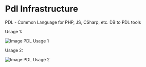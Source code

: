 # Pdl Infrastructure
PDL - Common Language for PHP, JS, CSharp, etc. DB to PDL tools



Usage 1:

![Image PDL Usage 1](https://pdl-language.s3.amazonaws.com/PDL-Usage-Intellij.jpg)

Usage 2:

![Image PDL Usage 2](https://pdl-language.s3.amazonaws.com/PDL-Fragment.jpg)
